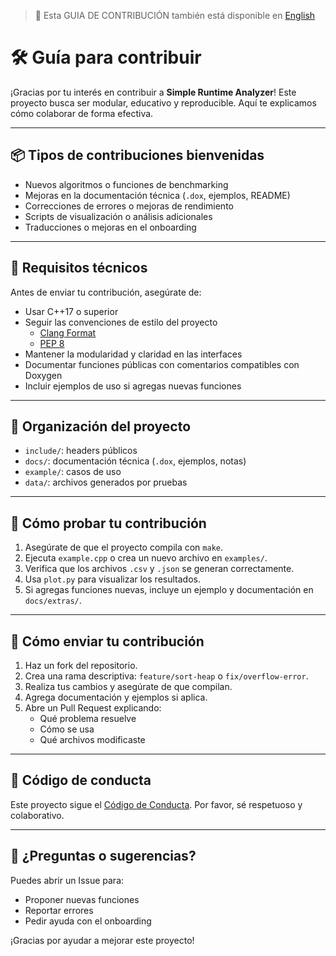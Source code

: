 > 📄 Esta GUIA DE CONTRIBUCIÓN también está disponible en [English](/.github/CONTRIBUTING.md)

# 🛠️ Guía para contribuir

¡Gracias por tu interés en contribuir a **Simple Runtime Analyzer**! Este proyecto busca ser modular, educativo y reproducible. Aquí te explicamos cómo colaborar de forma efectiva.

---

## 📦 Tipos de contribuciones bienvenidas

- Nuevos algoritmos o funciones de benchmarking
- Mejoras en la documentación técnica (`.dox`, ejemplos, README)
- Correcciones de errores o mejoras de rendimiento
- Scripts de visualización o análisis adicionales
- Traducciones o mejoras en el onboarding

---

## 🧰 Requisitos técnicos

Antes de enviar tu contribución, asegúrate de:

- Usar C++17 o superior
- Seguir las convenciones de estilo del proyecto
  - [Clang Format](../.clang-format.yml)
  - [PEP 8](https://peps.python.org/pep-0008)
- Mantener la modularidad y claridad en las interfaces
- Documentar funciones públicas con comentarios compatibles con Doxygen
- Incluir ejemplos de uso si agregas nuevas funciones

---

## 📁 Organización del proyecto

- `include/`: headers públicos
- `docs/`: documentación técnica (`.dox`, ejemplos, notas)
- `example/`: casos de uso
- `data/`: archivos generados por pruebas

---

## 🧪 Cómo probar tu contribución

1. Asegúrate de que el proyecto compila con `make`.
2. Ejecuta `example.cpp` o crea un nuevo archivo en `examples/`.
3. Verifica que los archivos `.csv` y `.json` se generan correctamente.
4. Usa `plot.py` para visualizar los resultados.
5. Si agregas funciones nuevas, incluye un ejemplo y documentación en `docs/extras/`.

---

## 📝 Cómo enviar tu contribución

1. Haz un fork del repositorio.
2. Crea una rama descriptiva: `feature/sort-heap` o `fix/overflow-error`.
3. Realiza tus cambios y asegúrate de que compilan.
4. Agrega documentación y ejemplos si aplica.
5. Abre un Pull Request explicando:
   - Qué problema resuelve
   - Cómo se usa
   - Qué archivos modificaste

---

## 📣 Código de conducta

Este proyecto sigue el [Código de Conducta](CODE_OF_CONDUCT_ES.md). Por favor, sé respetuoso y colaborativo.

---

## 🧩 ¿Preguntas o sugerencias?

Puedes abrir un Issue para:

- Proponer nuevas funciones
- Reportar errores
- Pedir ayuda con el onboarding

¡Gracias por ayudar a mejorar este proyecto!
